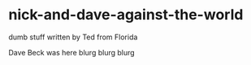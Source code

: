 # nick-and-dave-against-the-world
dumb stuff written by Ted from Florida

Dave Beck was here
blurg
blurg
blurg

